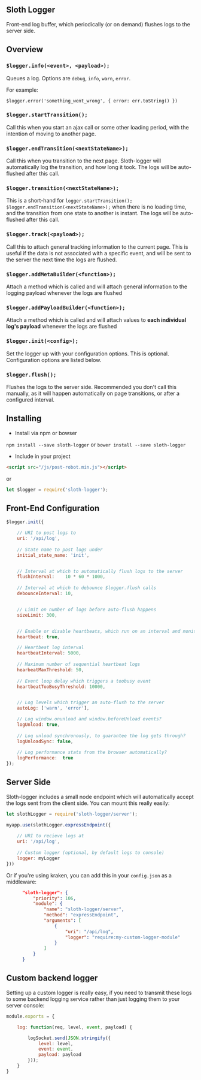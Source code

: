 Sloth Logger
------------

Front-end log buffer, which periodically (or on demand) flushes logs to the server side.

Overview
---------



### `$logger.info(<event>, <payload>);`

Queues a log. Options are `debug`, `info`, `warn`, `error`.

For example:

`$logger.error('something_went_wrong', { error: err.toString() })`

### `$logger.startTransition();`

Call this when you start an ajax call or some other loading period, with the intention of moving to another page.

### `$logger.endTransition(<nextStateName>);`

Call this when you transition to the next page. Sloth-logger will automatically log the transition, and how long it took. The logs will be auto-flushed after this call.

### `$logger.transition(<nextStateName>);`

This is a short-hand for `logger.startTransition(); $logger.endTransition(<nextStateName>);` when there is no loading time, and the transition from one state to another is instant. The logs will be auto-flushed after this call.

### `$logger.track(<payload>);`

Call this to attach general tracking information to the current page. This is useful if the data is not associated with a specific event, and will be sent to the server the next time the logs are flushed.

### `$logger.addMetaBuilder(<function>);`

Attach a method which is called and will attach general information to the logging payload whenever the logs are flushed

### `$logger.addPayloadBuilder(<function>);`

Attach a method which is called and will attach values to **each individual log's payload** whenever the logs are flushed

### `$logger.init(<config>);`

Set the logger up with your configuration options. This is optional. Configuration options are listed below.

### `$logger.flush();`

Flushes the logs to the server side. Recommended you don't call this manually, as it will happen automatically on page transitions, or after a configured interval.


Installing
----------

- Install via npm or bowser

`npm install --save sloth-logger` or `bower install --save sloth-logger`

- Include in your project

```html
<script src="/js/post-robot.min.js"></script>
```

or

```javascript
let $logger = require('sloth-logger');
```


Front-End Configuration
-----------------------
    
```javascript
$logger.init({

    // URI to post logs to
    uri: '/api/log',
    
    // State name to post logs under
    initial_state_name: 'init',


    // Interval at which to automatically flush logs to the server 
    flushInterval:    10 * 60 * 1000,
    
    // Interval at which to debounce $logger.flush calls
    debounceInterval: 10,


    // Limit on number of logs before auto-flush happens
    sizeLimit: 300,


    // Enable or disable heartbeats, which run on an interval and monitor for event loop delays
    heartbeat: true,

    // Heartbeat log interval
    heartbeatInterval: 5000,
    
    // Maximum number of sequential heartbeat logs
    hearbeatMaxThreshold: 50,
    
    // Event loop delay which triggers a toobusy event
    heartbeatTooBusyThreshold: 10000,


    // Log levels which trigger an auto-flush to the server
    autoLog: ['warn', 'error'],

    // Log window.onunload and window.beforeUnload events?
    logUnload: true,
    
    // Log unload synchronously, to guarantee the log gets through?
    logUnloadSync: false,
    
    // Log performance stats from the browser automatically?
    logPerformance:  true
});
```

Server Side
-----------

Sloth-logger includes a small node endpoint which will automatically accept the logs sent from the client side. You can mount this really easily:

```javascript
let slothLogger = require('sloth-logger/server');

myapp.use(slothLogger.expressEndpoint({
    
    // URI to recieve logs at
    uri: '/api/log',
    
    // Custom logger (optional, by default logs to console)
    logger: myLogger
}))
```

Or if you're using kraken, you can add this in your `config.json` as a middleware:

```json
      "sloth-logger": {
          "priority": 106,
          "module": {
              "name": "sloth-logger/server",
              "method": "expressEndpoint",
              "arguments": [
                  {
                      "uri": "/api/log",
                      "logger": "require:my-custom-logger-module"
                  }
              ]
          }
      }
```

Custom backend logger
---------------------

Setting up a custom logger is really easy, if you need to transmit these logs to some backend logging service rather than just logging them to your server console:

```javascript
module.exports = {

    log: function(req, level, event, payload) {

        logSocket.send(JSON.stringify({
            level: level,
            event: event,
            payload: payload
        }));
    }
}
```
